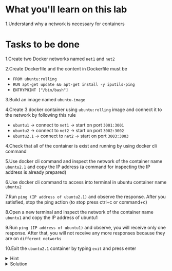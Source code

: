 # What you'll learn on this lab

1.Understand why a network is necessary for containers

# Tasks to be done

1.Create two Docker networks named `net1` and `net2`

2.Create Dockerfile and the content in Dockerfile must be
- `FROM ubuntu:rolling`
- `RUN apt-get update && apt-get install -y iputils-ping`  
- `ENTRYPOINT ["/bin/bash"]` 

3.Build an image named `ubuntu-image`

4.Create 3 docker container using `ubuntu:rolling` image and connect it to the network by following this rule
- `ubuntu1` -> connect to `net1` -> start on port `3001:3001`
- `ubuntu2` -> connect to `net2` -> start on port `3002:3002`
- `ubuntu2.1` -> connect to `net2` -> start on port `3003:3003`

4.Check that all of the container is exist and running by using docker cli command

5.Use docker cli command and inspect the network of the container name `ubuntu2.1` and copy the IP address (a command for inspecting the IP address is already prepared)

6.Use docker cli command to access into terminal in ubuntu container name `ubuntu2`

7.Run `ping (IP address of ubuntu2.1)` and observe the response. After you satisfied, stop the ping action (to stop press ctrl+c or command+c)

8.Open a new terminal and inspect the network of the container name `ubuntu1` and copy the IP address of ubuntu1

9.Run `ping (IP address of ubuntu1)`  and observe, you will receive only one response. After that, you will not receive any more responses because they are on `different networks`

10.Exit the `ubuntu2.1` container by typing `exit` and press enter

<details>
<summary>Hint</summary>

All neccessary command in this lab

1. `docker build -t (image name) .` - Use to create a network in docker
2. `docker network create (network name)` - Use to create a network in docker
3. `docker run -t -d -p (port):(port) --network (network name) --name (container name) (image name):(tag)` - Use to create a container using image and give a parameter of port and network that will be connected
4. `docer exit -it (container name) bash` - Use to access to the ubuntu container so we can run some cli command inside the container
5. `docker network connect (network name) (container name)` - Use to connect the network with a docker container
6. `docker container inspect (container id or container name)` - Use to inspect the container network
7. `docker container inspect --format '{{ .NetworkSettings.Networks.(Your network name).IPAddress }}' (container id or container name)` - Use to inspect IP address of the container network
8. `docker image ls` - Use to call all the image that exist on machine
9. `docker container ps -a` - Use to list all exist container

</details>

<details>
<summary>Solution</summary>


Create all file 
```plain

cat > Dockerfile <<EOF
FROM ubuntu:rolling

RUN apt-get update && apt-get install -y iputils-ping

ENTRYPOINT ["/bin/bash"]

EOF

cat Dockerfile


```{{exec}}

Docker cli command

```plain

docker network create net1
docker network create net2

docker build -t ubuntu-image .

docker run -t -d -p 3001:3001 --network net1 --name ubuntu1 ubuntu-image
docker run -t -d -p 3002:3002 --network net2 --name ubuntu2 ubuntu-image
docker run -t -d -p 3003:3003 --network net2 --name ubuntu2.1 ubuntu-image

docker container inspect --format '{{ .NetworkSettings.Networks.net1.IPAddress }}' ubuntu1
docker container inspect --format '{{ .NetworkSettings.Networks.net2.IPAddress }}' ubuntu2
docker container inspect --format '{{ .NetworkSettings.Networks.net2.IPAddress }}' ubuntu2.1

echo "(Simply go back and refer to Task 6 for further instructions)"

```{{exec}}

</details>
